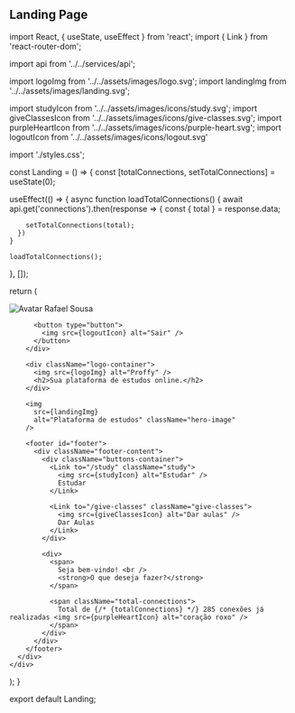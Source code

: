 ## Landing Page
import React, { useState, useEffect } from 'react';
import { Link } from 'react-router-dom';

import api from '../../services/api';

import logoImg from '../../assets/images/logo.svg';
import landingImg from '../../assets/images/landing.svg';

import studyIcon from '../../assets/images/icons/study.svg';
import giveClassesIcon from '../../assets/images/icons/give-classes.svg';
import purpleHeartIcon from '../../assets/images/icons/purple-heart.svg';
import logoutIcon from '../../assets/images/icons/logout.svg'

import './styles.css';

const Landing = () => {
  const [totalConnections, setTotalConnections] = useState(0);

  useEffect(() => {
    async function loadTotalConnections() {
      await api.get('connections').then(response => {
        const { total } = response.data;

        setTotalConnections(total);
      })
    }

    loadTotalConnections();
  }, []);

  return (
    <div id="page-landing">
      <div id="page-landing-content" className="container">
        <div className="header-container">
          <div className="profile-info">
            <img src="https://avatars2.githubusercontent.com/u/7409003?s=460&u=7a9f1444e153f4ed076c57ad6b2e83d0cdda14f3&v=4" alt="Avatar" />
            <span>Rafael Sousa</span>
          </div>

          <button type="button">
            <img src={logoutIcon} alt="Sair" />
          </button>
        </div>

        <div className="logo-container">
          <img src={logoImg} alt="Proffy" />
          <h2>Sua plataforma de estudos online.</h2>
        </div>

        <img
          src={landingImg}
          alt="Plataforma de estudos" className="hero-image"
        />

        <footer id="footer">
          <div className="footer-content">
            <div className="buttons-container">
              <Link to="/study" className="study">
                <img src={studyIcon} alt="Estudar" />
                Estudar
              </Link>

              <Link to="/give-classes" className="give-classes">
                <img src={giveClassesIcon} alt="Dar aulas" />
                Dar Aulas
              </Link>
            </div>

            <div>
              <span>
                Seja bem-vindo! <br />
                <strong>O que deseja fazer?</strong>
              </span>

              <span className="total-connections">
                Total de {/* {totalConnections} */} 285 conexões já realizadas <img src={purpleHeartIcon} alt="coração roxo" />
              </span>
            </div>
          </div>
        </footer>
      </div>
    </div>
  );
}

export default Landing;
